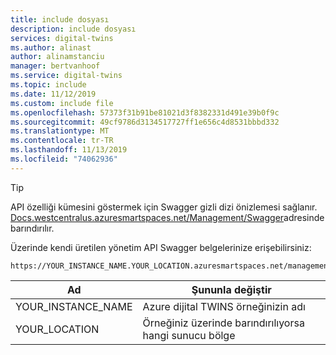 ```yaml
---
title: include dosyası
description: include dosyası
services: digital-twins
ms.author: alinast
author: alinamstanciu
manager: bertvanhoof
ms.service: digital-twins
ms.topic: include
ms.date: 11/12/2019
ms.custom: include file
ms.openlocfilehash: 57373f31b91be81021d3f8382331d491e39b0f9c
ms.sourcegitcommit: 49cf9786d3134517727ff1e656c4d8531bbbd332
ms.translationtype: MT
ms.contentlocale: tr-TR
ms.lasthandoff: 11/13/2019
ms.locfileid: "74062936"
---
```

> [!TIP]
> API özelliği kümesini göstermek için Swagger gizli dizi önizlemesi sağlanır.
> [Docs.westcentralus.azuresmartspaces.net/Management/Swagger](https://docs.westcentralus.azuresmartspaces.net/management/swagger)adresinde barındırılır.

Üzerinde kendi üretilen yönetim API Swagger belgelerinize erişebilirsiniz:

```URL
https://YOUR_INSTANCE_NAME.YOUR_LOCATION.azuresmartspaces.net/management/swagger
```

| Ad | Şununla değiştir |
| --- | --- |
| YOUR_INSTANCE_NAME | Azure dijital TWINS örneğinizin adı |
| YOUR_LOCATION | Örneğiniz üzerinde barındırılıyorsa hangi sunucu bölge |
